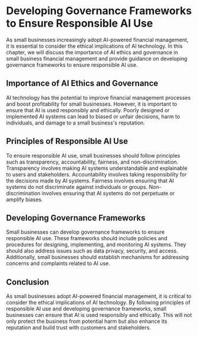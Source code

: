 Developing Governance Frameworks to Ensure Responsible AI Use
==========================================================================================================================================

As small businesses increasingly adopt AI-powered financial management, it is essential to consider the ethical implications of AI technology. In this chapter, we will discuss the importance of AI ethics and governance in small business financial management and provide guidance on developing governance frameworks to ensure responsible AI use.

Importance of AI Ethics and Governance
--------------------------------------

AI technology has the potential to improve financial management processes and boost profitability for small businesses. However, it is important to ensure that AI is used responsibly and ethically. Poorly designed or implemented AI systems can lead to biased or unfair decisions, harm to individuals, and damage to a small business's reputation.

Principles of Responsible AI Use
--------------------------------

To ensure responsible AI use, small businesses should follow principles such as transparency, accountability, fairness, and non-discrimination. Transparency involves making AI systems understandable and explainable to users and stakeholders. Accountability involves taking responsibility for the decisions made by AI systems. Fairness involves ensuring that AI systems do not discriminate against individuals or groups. Non-discrimination involves ensuring that AI systems do not perpetuate or amplify biases.

Developing Governance Frameworks
--------------------------------

Small businesses can develop governance frameworks to ensure responsible AI use. These frameworks should include policies and procedures for designing, implementing, and monitoring AI systems. They should also address issues such as data privacy, security, and access. Additionally, small businesses should establish mechanisms for addressing concerns and complaints related to AI use.

Conclusion
----------

As small businesses adopt AI-powered financial management, it is critical to consider the ethical implications of AI technology. By following principles of responsible AI use and developing governance frameworks, small businesses can ensure that AI is used responsibly and ethically. This will not only protect the business from potential harm but also enhance its reputation and build trust with customers and stakeholders.
